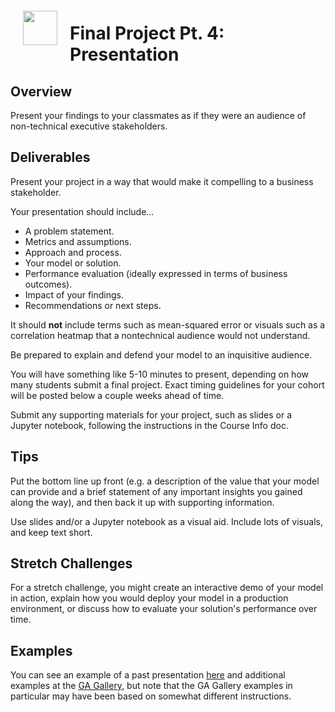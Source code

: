 <img src="http://imgur.com/1ZcRyrc.png" style="float: left; margin: 20px; height: 55px">

# Final Project Pt. 4: Presentation

## Overview

Present your findings to your classmates as if they were an audience of non-technical executive stakeholders.

## Deliverables

Present your project in a way that would make it compelling to a business stakeholder.

Your presentation should include...
   - A problem statement.
   - Metrics and assumptions.
   - Approach and process.
   - Your model or solution.
   - Performance evaluation (ideally expressed in terms of business outcomes).
   - Impact of your findings.
   - Recommendations or next steps.

It should **not** include terms such as mean-squared error or visuals such as a correlation heatmap that a nontechnical audience would not understand.

Be prepared to explain and defend your model to an inquisitive audience.

You will have something like 5-10 minutes to present, depending on how many students submit a final project. Exact timing guidelines for your cohort will be posted below a couple weeks ahead of time.
 
<!--DATR-618: Aim for **6-8 minutes**. There will be a **hard cutoff** at **9 minutes**. I want to reward preparing against these expectations, so these times **will not change** even if we have fewer presenters than we are anticipating at this point.-->

Submit any supporting materials for your project, such as slides or a Jupyter notebook, following the instructions in the Course Info doc.

## Tips

Put the bottom line up front (e.g. a description of the value that your model can provide and a brief statement of any important insights you gained along the way), and then back it up with supporting information.

Use slides and/or a Jupyter notebook as a visual aid. Include lots of visuals, and keep text short.

## Stretch Challenges

For a stretch challenge, you might create an interactive demo of your model in action, explain how you would deploy your model in a production environment, or discuss how to evaluate your solution's performance over time.

## Examples

You can see an example of a past presentation [here](./presentation_example.pdf) and additional examples at the [GA Gallery](https://gallery.generalassemb.ly/DS?metro=), but note that the GA Gallery examples in particular may have been based on somewhat different instructions.

